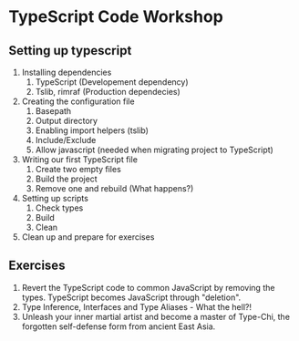 # TypeScript Code Workshop


## Setting up typescript
1. Installing dependencies
   1. TypeScript (Developement dependency)
   2. Tslib, rimraf (Production dependecies)
2. Creating the configuration file
   1. Basepath
   2. Output directory
   3. Enabling import helpers (tslib)
   4. Include/Exclude
   5. Allow javascript (needed when migrating project to TypeScript)
3. Writing our first TypeScript file
   1. Create two empty files
   2. Build the project
   3. Remove one and rebuild (What happens?)
4. Setting up scripts
   1. Check types
   2. Build
   3. Clean 
5. Clean up and prepare for exercises


## Exercises
1. Revert the TypeScript code to common JavaScript by removing the types. TypeScript becomes JavaScript through "deletion".
2. Type Inference, Interfaces and Type Aliases - What the hell?!
3. Unleash your inner martial artist and become a master of Type-Chi, the forgotten self-defense form from ancient East Asia.

